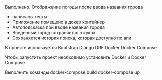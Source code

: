 Выполнено.
Отображение погоды после ввода названия города

- написаны тесты
- Приложение помещено в докер контейнер
- Автоподсказка при вводе названия города
- Введенный город сохраняется в куках
- Сохраняется история поиска, которая доступно по апи

В проекте используется
Bootstrap
Django
DRF
Docker
Docker Compose

Чтобы запустить проект необходимо установить Docker
 и Docker Compose

Выполнить команды
docker-compose build
docker-compose up
